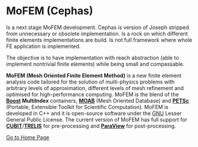 # **MoFEM (Cephas)** #

Is a next stage MoFEM development. Cephas is version of Joseph stripped from unnecessary or obsolete implementation. Is a rock on which different finite elements implementations are build. Is not full framework where whole FE application is implemented.

The objective is to have implementation with reach abstraction (able to implement nontrivial finite elements) while being small and compassable.

**MoFEM (Mesh Oriented Finite Element Method)** is a new finite element analysis code tailored for the solution of multi-physics problems with arbitrary levels of approximation, different levels of mesh refinement and optimised for high-performance computing. MoFEM is the blend of the **[Boost](http://www.boost.org) MultiIndex** containers, **[MOAB](https://trac.mcs.anl.gov/projects/ITAPS/wiki/MOAB)** (Mesh Oriented Database) and **[PETSc](http://www.mcs.anl.gov/petsc/)** (Portable, Extensible Toolkit for Scientific Computation). MoFEM is developed in C++ and it is open-source software under the [GNU](http://www.gnu.org/licenses/) Lesser General Public License. The current version of MoFEM has full support for **[CUBIT](https://cubit.sandia.gov/)**/**[TRELIS](http://csimsoft.com/)** for pre-processing and **[ParaView](http://www.paraview.org/)** for post-processing. 


[Go to Home Page](https://bitbucket.org/likask/mofem-joseph/wiki/Home)